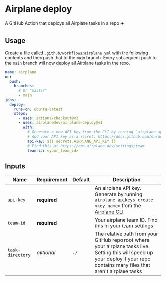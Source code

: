 # Airplane deploy
A GitHub Action that deploys all Airplane tasks in a repo ✈️

## Usage

Create a file called `.github/workflows/airplane.yml` with the following contents and then push that to the `main` branch. Every subsequent push to the `main` branch will now deploy all Airplane tasks in the repo.

```yaml
name: airplane
on:
  push:
    branches:
      # Or "master"
      - main
jobs:
  deploy:
    runs-on: ubuntu-latest
    steps:
      - uses: actions/checkout@v3
      - uses: airplanedev/airplane-deploy@v1
        with:
          # Generate a new API key from the CLI by running `airplane apikeys create <key name>`.
          # Add your API key as a secret: https://docs.github.com/en/actions/security-guides/encrypted-secrets
          api-key: ${{ secrets.AIRPLANE_API_KEY }}
          # Find this at https://app.airplane.dev/settings/team
          team-id: <your_team_id>
```

## Inputs

| Name          | Requirement | Default | Description |
| ------------- | ----------- | ------- | ----------- |
| `api-key`     | **required**  | | An airplane API key. Generate by running `airplane apikeys create <key name>` from the [Airplane CLI](https://docs.airplane.dev/platform/airplane-cli)|
| `team-id`  | **required**  | | Your airplane team ID. Find this in your [team settings](https://app.airplane.dev/settings/team)  |
| `task-directory`   | _optional_  | `./` | The relative path from your GitHub repo root where your airplane tasks live. Setting this will speed up your deploy if your repo contains many files that aren't airplane tasks |
